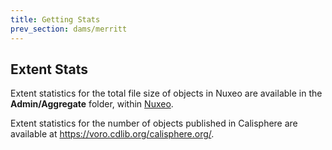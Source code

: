 ```yaml
---
title: Getting Stats
prev_section: dams/merritt
---
```


## Extent Stats

Extent statistics for the total file size of objects in Nuxeo are available in the <b>Admin/Aggregate</b> folder, within <a href="https://nuxeo.cdlib.org">Nuxeo</a>.

Extent statistics for the number of objects published in Calisphere are available at <a href="https://voro.cdlib.org/calisphere.org/">https://voro.cdlib.org/calisphere.org/</a>. 
